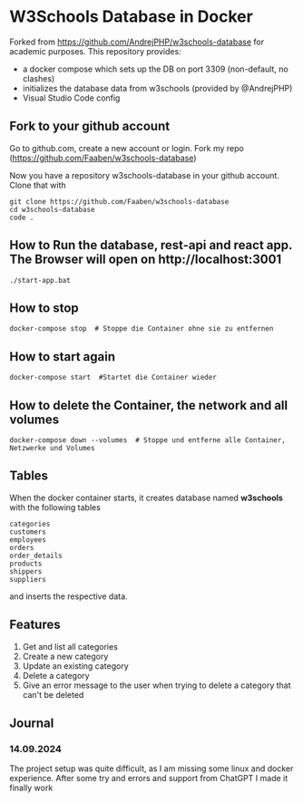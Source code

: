 # W3Schools Database in Docker

Forked from https://github.com/AndrejPHP/w3schools-database for academic purposes.
This repository provides:

- a docker compose which sets up the DB on port 3309 (non-default, no clashes)
- initializes the database data from w3schools (provided by @AndrejPHP) 
- Visual Studio Code config

## Fork to your github account
Go to github.com, create a new account or login.
Fork my repo (https://github.com/Faaben/w3schools-database)

Now you have a repository w3schools-database in your github account.
Clone that with
```
git clone https://github.com/Faaben/w3schools-database
cd w3schools-database
code .
```

## How to Run the database, rest-api and react app. The Browser will open on http://localhost:3001

```
./start-app.bat
```

## How to stop 
```
docker-compose stop  # Stoppe die Container ohne sie zu entfernen
```

## How to start again 
```
docker-compose start  #Startet die Container wieder
```

## How to delete the Container, the network and all volumes
```
docker-compose down --volumes  # Stoppe und entferne alle Container, Netzwerke und Volumes
```


## Tables

When the docker container starts, it creates database named __w3schools__ with the following tables

    categories
    customers
    employees
    orders
    order_details
    products
    shippers
    suppliers
    
and inserts the respective data. 

## Features
1. Get and list all categories
2. Create a new category
3. Update an existing category
4. Delete a category
5. Give an error message to the user when trying to delete a category that can't be deleted

## Journal
### 14.09.2024
The project setup was quite difficult, as I am missing some linux and docker experience.
After some try and errors and support from ChatGPT I made it finally work

